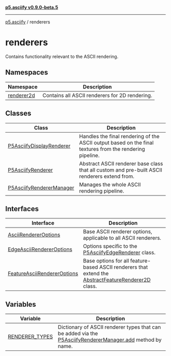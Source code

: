 [**p5.asciify v0.9.0-beta.5**](../../../README.md)

***

[p5.asciify](../../../README.md) / renderers

# renderers

Contains functionality relevant to the ASCII rendering.

## Namespaces

| Namespace | Description |
| ------ | ------ |
| [renderer2d](namespaces/renderer2d/README.md) | Contains all ASCII renderers for 2D rendering. |

## Classes

| Class | Description |
| ------ | ------ |
| [P5AsciifyDisplayRenderer](classes/P5AsciifyDisplayRenderer.md) | Handles the final rendering of the ASCII output based on the final textures from the rendering pipeline. |
| [P5AsciifyRenderer](classes/P5AsciifyRenderer.md) | Abstract ASCII renderer base class that all custom and pre-built ASCII renderers extend from. |
| [P5AsciifyRendererManager](classes/P5AsciifyRendererManager.md) | Manages the whole ASCII rendering pipeline. |

## Interfaces

| Interface | Description |
| ------ | ------ |
| [AsciiRendererOptions](interfaces/AsciiRendererOptions.md) | Base ASCII renderer options, applicable to all ASCII renderers. |
| [EdgeAsciiRendererOptions](interfaces/EdgeAsciiRendererOptions.md) | Options specific to the [P5AsciifyEdgeRenderer](namespaces/renderer2d/namespaces/feature/classes/P5AsciifyEdgeRenderer.md) class. |
| [FeatureAsciiRendererOptions](interfaces/FeatureAsciiRendererOptions.md) | Base options for all feature-based ASCII renderers that extend the [AbstractFeatureRenderer2D](namespaces/renderer2d/namespaces/feature/classes/AbstractFeatureRenderer2D.md) class. |

## Variables

| Variable | Description |
| ------ | ------ |
| [RENDERER\_TYPES](variables/RENDERER_TYPES.md) | Dictionary of ASCII renderer types that can be added via the [P5AsciifyRendererManager.add](classes/P5AsciifyRendererManager.md#add) method by name. |
